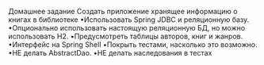 Домашнее задание
Создать приложение хранящее информацию о книгах в библиотеке
•Использовать Spring JDBC и реляционную базу.
•Опционально использовать настоящую реляционную БД, но можно использовать H2.
•Предусмотреть таблицы авторов, книг и жанров.
•Интерфейс на Spring Shell
•Покрыть тестами, насколько это возможно.
•НЕ делать AbstractDao.
•НЕ делать наследования в тестах
